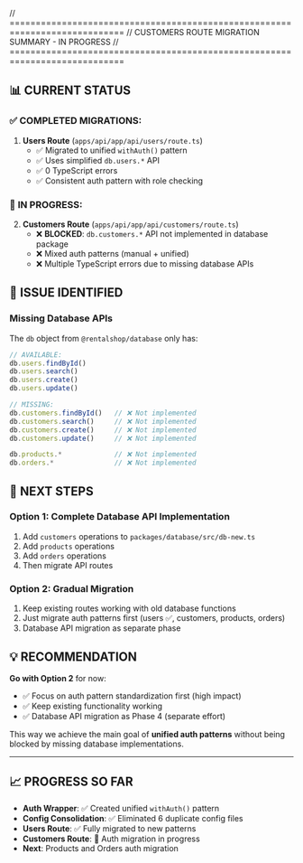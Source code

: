 // ============================================================================
// CUSTOMERS ROUTE MIGRATION SUMMARY - IN PROGRESS
// ============================================================================

## 📊 **CURRENT STATUS**

### ✅ **COMPLETED MIGRATIONS**:
1. **Users Route** (`apps/api/app/api/users/route.ts`)
   - ✅ Migrated to unified `withAuth()` pattern
   - ✅ Uses simplified `db.users.*` API 
   - ✅ 0 TypeScript errors
   - ✅ Consistent auth pattern with role checking

### 🔄 **IN PROGRESS**:
2. **Customers Route** (`apps/api/app/api/customers/route.ts`)
   - ❌ **BLOCKED**: `db.customers.*` API not implemented in database package
   - ❌ Mixed auth patterns (manual + unified)
   - ❌ Multiple TypeScript errors due to missing database APIs

## 🚨 **ISSUE IDENTIFIED**

### **Missing Database APIs**
The `db` object from `@rentalshop/database` only has:
```typescript
// AVAILABLE:
db.users.findById()
db.users.search()
db.users.create()
db.users.update()

// MISSING:
db.customers.findById()   // ❌ Not implemented
db.customers.search()     // ❌ Not implemented
db.customers.create()     // ❌ Not implemented
db.customers.update()     // ❌ Not implemented

db.products.*             // ❌ Not implemented
db.orders.*               // ❌ Not implemented
```

## 🎯 **NEXT STEPS**

### **Option 1: Complete Database API Implementation**
1. Add `customers` operations to `packages/database/src/db-new.ts`
2. Add `products` operations 
3. Add `orders` operations
4. Then migrate API routes

### **Option 2: Gradual Migration**
1. Keep existing routes working with old database functions
2. Just migrate auth patterns first (users ✅, customers, products, orders)
3. Database API migration as separate phase

## 💡 **RECOMMENDATION**

**Go with Option 2** for now:
- ✅ Focus on auth pattern standardization first (high impact)
- ✅ Keep existing functionality working
- ✅ Database API migration as Phase 4 (separate effort)

This way we achieve the main goal of **unified auth patterns** without being blocked by missing database implementations.

---

## 📈 **PROGRESS SO FAR**

- **Auth Wrapper**: ✅ Created unified `withAuth()` pattern
- **Config Consolidation**: ✅ Eliminated 6 duplicate config files  
- **Users Route**: ✅ Fully migrated to new patterns
- **Customers Route**: 🔄 Auth migration in progress
- **Next**: Products and Orders auth migration